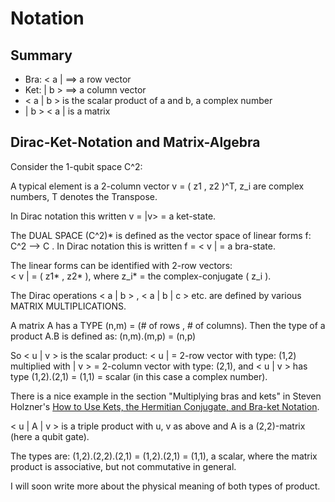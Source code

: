 # Notation

## Summary

* Bra: < a |  ==> a row vector
* Ket: | b >  ==> a column vector
* < a | b > is the scalar product of a and b, a complex number
* | b >  < a | is a matrix


##  Dirac-Ket-Notation and Matrix-Algebra

Consider the 1-qubit space C^2: 

A typical element is a 2-column vector  v = ( z1 , z2 )^T, z_i are complex numbers, T denotes the Transpose.

In Dirac notation this written  v = |v>  =  a ket-state.

The DUAL SPACE  (C^2)* is defined as the vector space of linear forms  f: C^2 --> C . In Dirac notation this is written  f = < v | =  a bra-state.

The linear forms can be identified with 2-row vectors:                 
< v |  = ( z1* , z2* ), where z_i* = the complex-conjugate ( z_i ).


The Dirac operations < a | b > , < a | b | c > etc. are defined by various MATRIX MULTIPLICATIONS.

A matrix A has a TYPE (n,m) = (# of rows , # of columns).
Then the type of a product A.B is defined as: (n,m).(m,p)  =  (n,p)

So < u | v > is the scalar product: < u | = 2-row vector with type: (1,2)   multiplied with | v > = 2-column vector with type: (2,1), and < u | v > has type (1,2).(2,1) = (1,1) = scalar (in this case a complex number).

There is a nice example in the section "Multiplying bras and kets" in Steven Holzner's [How to Use Kets, the Hermitian Conjugate, and Bra-ket Notation](https://www.dummies.com/education/science/quantum-physics/how-to-use-kets-the-hermitian-conjugate-and-bra-ket-notation/).

< u | A | v > is a triple product with u, v as above and A is a (2,2)-matrix (here a qubit gate).

The types are: (1,2).(2,2).(2,1) = (1,2).(2,1) = (1,1), a scalar, where the matrix product is associative, but not commutative in general.

I will soon write more about the physical meaning of both types of product.                                                                             
                                                                            